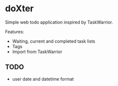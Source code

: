 # doXter

Simple web todo application inspired by TaskWarrior.

Features:
- Waiting, current and completed task lists
- Tags
- Import from TaskWarrior

## TODO

- user date and datetime format
